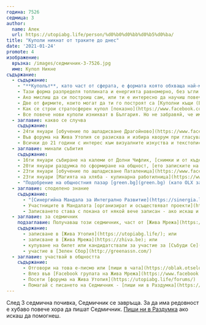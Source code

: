 ```yaml
---
година: 7526
седмица: 3
author: 
  name: Алек
  url: https://utopiabg.life/person/%d0%b0%d0%bb%d0%b5%d0%ba/
title: "Куполи никнат от траките до днес"
date: '2021-01-24'
promote: 4
изображение:
  връзка: /images/седмичник-3-7526.jpg
  име: Купол Никне
съдържание:
  - съдържание:
    - "**Куполът**, като част от сферата, е формата която обхваща най-много пространство (обем) с най-малко материал (лице)"
    - Тази форма разпределя топлината и енергията равномерно, без ъгли в които да се задържат, което заедно с добрата акустика прави куполите интересни като зали за мeроприятия, а и за живот
    - Ако мислиш да си построиш сам, или ти е интересно да научиш повече, ето 10 часов видео архив от [Вадим Иевлев - Семинар строителство куполни къщи](https://utopiabg.life/diy/%d1%81%d0%b5%d0%bc%d0%b8%d0%bd%d0%b0%d1%80-%d0%bf%d0%be-%d1%81%d1%82%d1%80%d0%be%d0%b8%d1%82%d0%b5%d0%bb%d1%81%d1%82%d0%b2%d0%be-%d0%ba%d1%83%d0%bf%d0%be%d0%bb%d0%bd%d0%b8-%d0%ba%d1%8a%d1%89%d0%b8/)
    - Две от фирмите, които могат да ти го построят са [Куполни къщи (Вальо от Събуди Се)](https://куполникъщи.бг/) и [Сферика (Генчо Купола)](https://www.facebook.com/groups/sphericageodome)
    - Как се строи стратосферен купол [показно](https://www.facebook.com/permalink.php?story_fbid=241885544127498&id=115817540067633)
    - Все повече нови куполи изникват в България. Но не забравяй, че има [над 60 хиляди могили](https://bg.wikipedia.org/wiki/%D0%A2%D1%80%D0%B0%D0%BA%D0%B8%D0%B9%D1%81%D0%BA%D0%B8_%D0%B3%D1%80%D0%BE%D0%B1%D0%BD%D0%B8%D1%86%D0%B8_%D0%B8_%D1%81%D0%B2%D0%B5%D1%82%D0%B8%D0%BB%D0%B8%D1%89%D0%B0), много от които са куполи
  - заглавие: какво се случва
    съдържание:
    - 24ти януари [обучение по ашладисване Драгойново](https://www.facebook.com/groups/1571876816229809/permalink/3712114032206066/)
    - Във форума на Жива Утопия се разисква и избира кворум при гласуване. Виж [предисторията](https://utopiabg.life/forums/%D0%A2%D0%B5%D0%BC%D0%B0/%D0%BA%D0%B2%D0%BE%D1%80%D1%83%D0%BC-%D0%BF%D1%80%D0%B8-%D0%B3%D0%BB%D0%B0%D1%81%D1%83%D0%B2%D0%B0%D0%BD%D0%B5/page/3) и дай своя глас в [анкетата](https://utopiabg.life/forums/%D0%A2%D0%B5%D0%BC%D0%B0/%d0%be%d0%bf%d1%80%d0%b5%d0%b4%d0%b5%d0%bb%d1%8f%d0%bd%d0%b5-%d0%bd%d0%b0-%d0%ba%d0%b2%d0%be%d1%80%d1%83%d0%bc-%d0%bf%d1%80%d0%b8-%d0%b3%d0%bb%d0%b0%d1%81%d1%83%d0%b2%d0%b0%d0%bd%d0%b5/)
    - Всички до 21 години с интерес към визуалните изкуства и текстописането могат да изпратят своите произведения /русунки, фотографии, илюстрации, графично дигитални изображения, стихотворения, поезия или проза/ на имейл до 21.02.2021 на тема [В началото бе...МИР](https://www.facebook.com/greenschoolsinergia/photos/a.116477130181765/185416523287825). Проект част от Изкуство и Култура на [Синергийна Мандала за Интегpално Развитие](#споделено-знание)
  - заглавие: минали събития
    съдържание:
    - 16ти януари събиране на калеми от Долни Чифлик, [снимки и от къде да получиш калемите](https://www.facebook.com/groups/1571876816229809/permalink/3700764566674346/)
    - 20ти януари раздумка по сформиране на общност, [ето записките на Велко](https://utopiabg.life/forums/%D0%A2%D0%B5%D0%BC%D0%B0/%d0%b7%d0%b0%d0%bf%d0%b8%d1%81%d0%ba%d0%b8-%d0%be%d1%82-%d0%be%d0%bd%d0%bb%d0%b0%d0%b9%d0%bd-%d0%b4%d0%b8%d1%81%d0%ba%d1%83%d1%81%d0%b8%d1%8f-2001-2021%d0%b3/)
    - 23ти януари [обучение по ашладисване Паталеница](https://www.facebook.com/groups/1571876816229809/permalink/3711305455620257/)
    - 23ти януари [Магията на хляба - кулинарна работилница](https://www.facebook.com/events/1300039423710992/) във Владая, Софийско
    - "Подобрение на общностния пазар [green.bg](green.bg) (като OLX за чиста храна): подредба на продуктите по цена/качество/обслужване/бих купил отново"
  - заглавие: споделено знание
    съдържание:
      - "[Синергийна Мандала за Интегрално Развитие](https://sinergia.life/%d0%bd%d0%b0%d1%87%d0%b0%d0%bb%d0%be/) е социална платформа за взаимодействие между устойчиво развиващи се общини, общности, организации, фондации, сдружения, екипи, личности с цел съвместна реализация на общи, единни проекти в полза на човечеството, обществото, общинността, семейството, личността. За хармоничен, природосъобразен, интелигентен, пълноценен, осъзнат и мирен живот"
      - Участниците в Мандалата [организират и осъществяват проекти](https://sinergia.life/%d0%bf%d1%80%d0%be%d0%b5%d0%ba%d1%82%d0%b8/) по 5те сфери на обществото
      - Записването става с покана от някой вече записан - ако искаш и ти, пиши във [Facebook групата на Жива Мрежа](https://www.facebook.com/groups/718510265727972) и някой ще те покани
  - заглавие: за седмичник
    подзаглавие: Получаваш този седмичник, част от [Жива Мрежа](https://zhiva.be), заради
    съдържание:
      - записване в [Жива Утопия](https://utopiabg.life/); или
      - записване в [Жива Мрежа](https://zhiva.be); или
      - купуване на билет или кандидатствали за участие за [Събуди Се](https://wakeup-bg.com) някоя от годините; или
      - участие в [Зелен Сбор](http://greenassn.com/)
  - заглавие: участвай в общността
    съдържание:
      - Отговори на това е-писмо или [пиши в чата](https://oblak.otselo.eu/call/7iuqaeci) ако искаш да ни кажеш нещо за Седмичник
      - Влез във [Facebook групата на Жива Мрежа](https://www.facebook.com/groups/718510265727972)
      - Посети [форума на Жива Утопия](https://utopiabg.life/forums/)
      - Помагай с писането на Седмичник - [пиши ни в Раздумка](https://oblak.otselo.eu/call/onj74hpd)
---
```


След 3 седмична почивка, Седмичник се завръща. За да има редовност е хубаво повече хора да пишат Седмичник. [Пиши ни в Раздумка](https://oblak.otselo.eu/call/onj74hpd) ако искаш да помогнеш.

